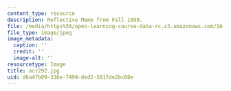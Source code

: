 ```yaml
---
content_type: resource
description: Reflective Memo from Fall 1999.
file: /media/https%3A/open-learning-course-data-rc.s3.amazonaws.com/16-01-unified-engineering-i-ii-iii-iv-fall-2005-spring-2006/d6a47b09336e7494ded2501fde2bc08e_acr292.jpg
file_type: image/jpeg
image_metadata:
  caption: ''
  credit: ''
  image-alt: ''
resourcetype: Image
title: acr292.jpg
uid: d6a47b09-336e-7494-ded2-501fde2bc08e
---
```

